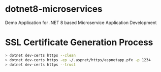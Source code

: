 # dotnet8-microservices

Demo Application for .NET 8 based Microservice Application Development

# SSL Certificate Generation Process

```bash
> dotnet dev-certs https --clean
> dotnet dev-certs https -ep ~/.aspnet/https/aspnetapp.pfx -p 1234
> dotnet dev-certs https --trust
```

